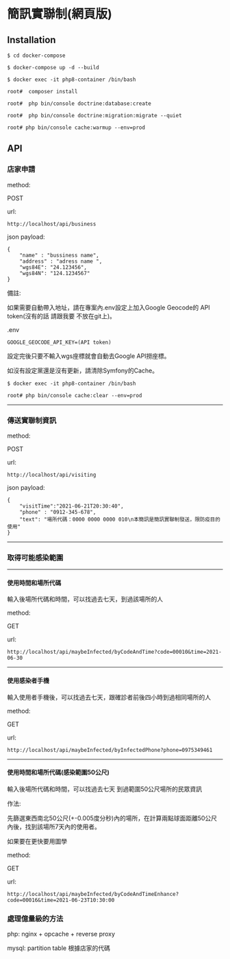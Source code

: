 # 簡訊實聯制(網頁版)

## Installation

```
$ cd docker-compose

$ docker-compose up -d --build

$ docker exec -it php8-container /bin/bash

root#  composer install

root#  php bin/console doctrine:database:create

root#  php bin/console doctrine:migration:migrate --quiet

root# php bin/console cache:warmup --env=prod

```

## API

### 店家申請

method: 

POST

url: 
```
http://localhost/api/business
```

json payload:
```
{
	"name" : "bussiness name",
	"address" : "adress name ",
	"wgs84E": "24.123456",
	"wgs84N": "124.1234567"
}
```

備註:

如果需要自動帶入地址，請在專案內.env設定上加入Google Geocode的 API token(沒有的話 請跟我要 不放在git上)。

.env
```
GOOGLE_GEOCODE_API_KEY=(API token)
```

設定完後只要不輸入wgs座標就會自動去Google API撈座標。

如沒有設定黨還是沒有更新，請清除Symfony的Cache。
```
$ docker exec -it php8-container /bin/bash

root# php bin/console cache:clear --env=prod
```

----

### 傳送實聯制資訊

method: 

POST

url:
```
http://localhost/api/visiting
```

json payload:
```
{
	"visitTime":"2021-06-21T20:30:40",
	"phone" : "0912-345-678",
	"text": "場所代碼：0000 0000 0000 010\n本簡訊是簡訊實聯制發送，限防疫目的使用"
}
```

----

### 取得可能感染範圍

----

#### 使用時間和場所代碼

輸入後場所代碼和時間，可以找過去七天，到過該場所的人

method: 

GET 

url:
```
http://localhost/api/maybeInfected/byCodeAndTime?code=00010&time=2021-06-30
```

----

#### 使用感染者手機

輸入使用者手機後，可以找過去七天，跟確診者前後四小時到過相同場所的人

method: 

GET

url:
```
http://localhost/api/maybeInfected/byInfectedPhone?phone=0975349461
```

----

#### 使用時間和場所代碼(感染範圍50公尺)

輸入後場所代碼和時間，可以找過去七天 到過範圍50公尺場所的民眾資訊

作法:

先篩選東西南北50公尺(+-0.005度分秒)內的場所，在計算兩點球面距離50公尺內後，找到該場所7天內的使用者。

如果要在更快要用圖學

method:

GET

url:
```
http://localhost/api/maybeInfected/byCodeAndTimeEnhance?code=00016&time=2021-06-23T10:30:00
```

### 處理億量級的方法

php: nginx + opcache + reverse proxy

mysql: partition table 根據店家的代碼
